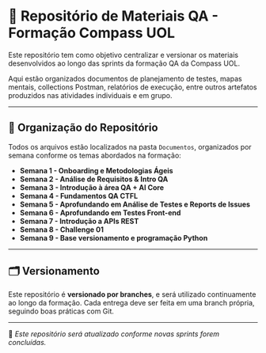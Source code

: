# 📁 Repositório de Materiais QA - Formação Compass UOL

Este repositório tem como objetivo centralizar e versionar os materiais desenvolvidos ao longo das sprints da formação QA da Compass UOL.

Aqui estão organizados documentos de planejamento de testes, mapas mentais, collections Postman, relatórios de execução, entre outros artefatos produzidos nas atividades individuais e em grupo.

---

## 📌 Organização do Repositório

Todos os arquivos estão localizados na pasta `Documentos`, organizados por semana conforme os temas abordados na formação:

- **Semana 1 - Onboarding e Metodologias Ágeis**
- **Semana 2 - Análise de Requisitos & Intro QA**
- **Semana 3 - Introdução à área QA + AI Core**
- **Semana 4 - Fundamentos QA CTFL**
- **Semana 5 - Aprofundando em Análise de Testes e Reports de Issues**
- **Semana 6 - Aprofundando em Testes Front-end**
- **Semana 7 - Introdução a APIs REST**
- **Semana 8 - Challenge 01**
- **Semana 9 - Base versionamento e programação Python**

---

## 🗂️ Versionamento

Este repositório é **versionado por branches**, e será utilizado continuamente ao longo da formação. Cada entrega deve ser feita em uma branch própria, seguindo boas práticas com Git.

---

📌 *Este repositório será atualizado conforme novas sprints forem concluídas.*
